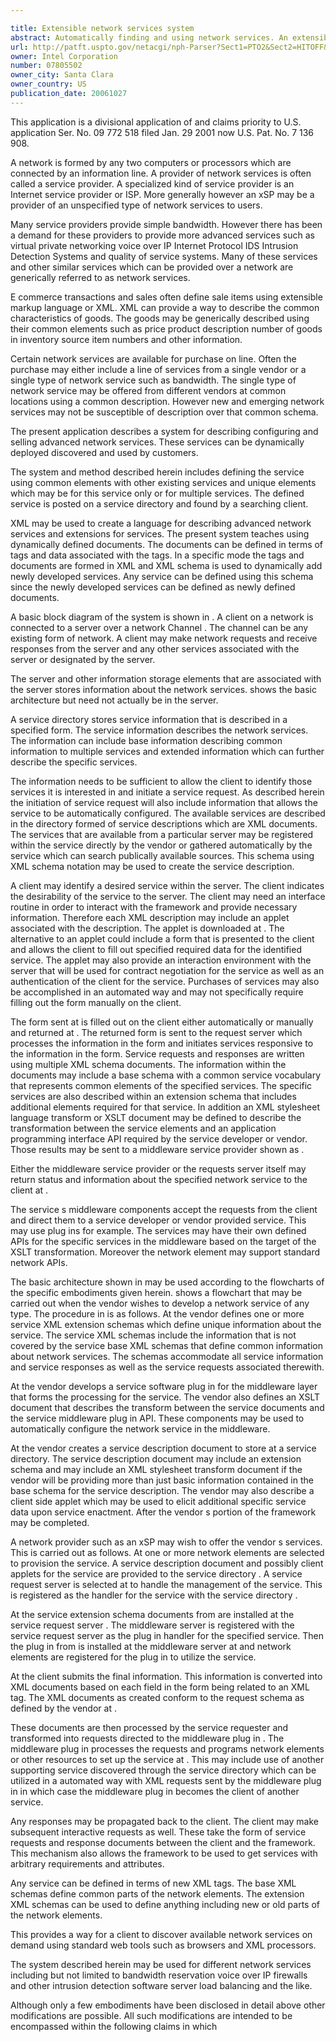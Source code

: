 ```yaml
---

title: Extensible network services system
abstract: Automatically finding and using network services. An extensible framework is defined which allows any network service, new or old, to be defined. A base schema is defined that defines existing network services, and extension schemes may also be defined which are specific to new network services. A vendor can define the schemas in XML, as well as using software plug-ins and configuration data. The information is stored on a network provider's server. Clients can browse the network providers server for available services. Any available services can be accepted. When this happens, a form is provided to the client; the client fills out the form; and returns it. The information on the form is associated with the XML schemas and used to select and automatically configure the network service.
url: http://patft.uspto.gov/netacgi/nph-Parser?Sect1=PTO2&Sect2=HITOFF&p=1&u=%2Fnetahtml%2FPTO%2Fsearch-adv.htm&r=1&f=G&l=50&d=PALL&S1=07805502&OS=07805502&RS=07805502
owner: Intel Corporation
number: 07805502
owner_city: Santa Clara
owner_country: US
publication_date: 20061027
---
```

This application is a divisional application of and claims priority to U.S. application Ser. No. 09 772 518 filed Jan. 29 2001 now U.S. Pat. No. 7 136 908.

A network is formed by any two computers or processors which are connected by an information line. A provider of network services is often called a service provider. A specialized kind of service provider is an Internet service provider or ISP. More generally however an xSP may be a provider of an unspecified type of network services to users.

Many service providers provide simple bandwidth. However there has been a demand for these providers to provide more advanced services such as virtual private networking voice over IP Internet Protocol IDS Intrusion Detection Systems and quality of service systems. Many of these services and other similar services which can be provided over a network are generically referred to as network services.

E commerce transactions and sales often define sale items using extensible markup language or XML. XML can provide a way to describe the common characteristics of goods. The goods may be generically described using their common elements such as price product description number of goods in inventory source item numbers and other information.

Certain network services are available for purchase on line. Often the purchase may either include a line of services from a single vendor or a single type of network service such as bandwidth. The single type of network service may be offered from different vendors at common locations using a common description. However new and emerging network services may not be susceptible of description over that common schema.

The present application describes a system for describing configuring and selling advanced network services. These services can be dynamically deployed discovered and used by customers.

The system and method described herein includes defining the service using common elements with other existing services and unique elements which may be for this service only or for multiple services. The defined service is posted on a service directory and found by a searching client.

XML may be used to create a language for describing advanced network services and extensions for services. The present system teaches using dynamically defined documents. The documents can be defined in terms of tags and data associated with the tags. In a specific mode the tags and documents are formed in XML and XML schema is used to dynamically add newly developed services. Any service can be defined using this schema since the newly developed services can be defined as newly defined documents.

A basic block diagram of the system is shown in . A client on a network is connected to a server over a network Channel . The channel can be any existing form of network. A client may make network requests and receive responses from the server and any other services associated with the server or designated by the server.

The server and other information storage elements that are associated with the server stores information about the network services. shows the basic architecture but need not actually be in the server.

A service directory stores service information that is described in a specified form. The service information describes the network services. The information can include base information describing common information to multiple services and extended information which can further describe the specific services.

The information needs to be sufficient to allow the client to identify those services it is interested in and initiate a service request. As described herein the initiation of service request will also include information that allows the service to be automatically configured. The available services are described in the directory formed of service descriptions which are XML documents. The services that are available from a particular server may be registered within the service directly by the vendor or gathered automatically by the service which can search publically available sources. This schema using XML schema notation may be used to create the service description.

A client may identify a desired service within the server. The client indicates the desirability of the service to the server. The client may need an interface routine in order to interact with the framework and provide necessary information. Therefore each XML description may include an applet associated with the description. The applet is downloaded at . The alternative to an applet could include a form that is presented to the client and allows the client to fill out specified required data for the identified service. The applet may also provide an interaction environment with the server that will be used for contract negotiation for the service as well as an authentication of the client for the service. Purchases of services may also be accomplished in an automated way and may not specifically require filling out the form manually on the client.

The form sent at is filled out on the client either automatically or manually and returned at . The returned form is sent to the request server which processes the information in the form and initiates services responsive to the information in the form. Service requests and responses are written using multiple XML schema documents. The information within the documents may include a base schema with a common service vocabulary that represents common elements of the specified services. The specific services are also described within an extension schema that includes additional elements required for that service. In addition an XML stylesheet language transform or XSLT document may be defined to describe the transformation between the service elements and an application programming interface API required by the service developer or vendor. Those results may be sent to a middleware service provider shown as .

Either the middleware service provider or the requests server itself may return status and information about the specified network service to the client at .

The service s middleware components accept the requests from the client and direct them to a service developer or vendor provided service. This may use plug ins for example. The services may have their own defined APIs for the specific services in the middleware based on the target of the XSLT transformation. Moreover the network element may support standard network APIs.

The basic architecture shown in may be used according to the flowcharts of the specific embodiments given herein. shows a flowchart that may be carried out when the vendor wishes to develop a network service of any type. The procedure in is as follows. At the vendor defines one or more service XML extension schemas which define unique information about the service. The service XML schemas include the information that is not covered by the service base XML schemas that define common information about network services. The schemas accommodate all service information and service responses as well as the service requests associated therewith.

At the vendor develops a service software plug in for the middleware layer that forms the processing for the service. The vendor also defines an XSLT document that describes the transform between the service documents and the service middleware plug in API. These components may be used to automatically configure the network service in the middleware.

At the vendor creates a service description document to store at a service directory. The service description document may include an extension schema and may include an XML stylesheet transform document if the vendor will be providing more than just basic information contained in the base schema for the service description. The vendor may also describe a client side applet which may be used to elicit additional specific service data upon service enactment. After the vendor s portion of the framework may be completed.

A network provider such as an xSP may wish to offer the vendor s services. This is carried out as follows. At one or more network elements are selected to provision the service. A service description document and possibly client applets for the service are provided to the service directory . A service request server is selected at to handle the management of the service. This is registered as the handler for the service with the service directory .

At the service extension schema documents from are installed at the service request server . The middleware server is registered with the service request server as the plug in handler for the specified service. Then the plug in from is installed at the middleware server at and network elements are registered for the plug in to utilize the service.

At the client submits the final information. This information is converted into XML documents based on each field in the form being related to an XML tag. The XML documents as created conform to the request schema as defined by the vendor at .

These documents are then processed by the service requester and transformed into requests directed to the middleware plug in . The middleware plug in processes the requests and programs network elements or other resources to set up the service at . This may include use of another supporting service discovered through the service directory which can be utilized in a automated way with XML requests sent by the middleware plug in in which case the middleware plug in becomes the client of another service.

Any responses may be propagated back to the client. The client may make subsequent interactive requests as well. These take the form of service requests and response documents between the client and the framework. This mechanism also allows the framework to be used to get services with arbitrary requirements and attributes.

Any service can be defined in terms of new XML tags. The base XML schemas define common parts of the network elements. The extension XML schemas can be used to define anything including new or old parts of the network elements.

This provides a way for a client to discover available network services on demand using standard web tools such as browsers and XML processors.

The system described herein may be used for different network services including but not limited to bandwidth reservation voice over IP firewalls and other intrusion detection software server load balancing and the like.

Although only a few embodiments have been disclosed in detail above other modifications are possible. All such modifications are intended to be encompassed within the following claims in which 

